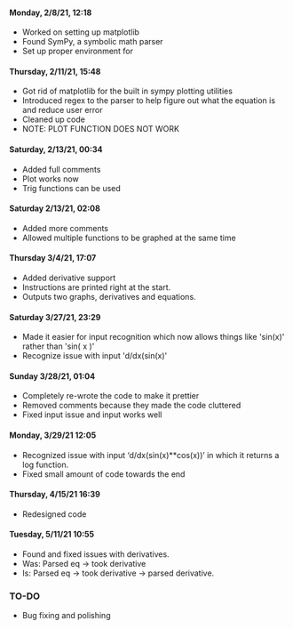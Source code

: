 #### Monday, 2/8/21, 12:18
* Worked on setting up matplotlib
* Found SymPy, a symbolic math parser
* Set up proper environment for 

#### Thursday, 2/11/21, 15:48
* Got rid of matplotlib for the built in sympy plotting utilities
* Introduced regex to the parser to help figure out what the equation is and reduce user error
* Cleaned up code
* NOTE: PLOT FUNCTION DOES NOT WORK

#### Saturday, 2/13/21, 00:34
* Added full comments
* Plot works now
* Trig functions can be used

#### Saturday 2/13/21, 02:08
* Added more comments
* Allowed multiple functions to be graphed at the same time

#### Thursday 3/4/21, 17:07
* Added derivative support
* Instructions are printed right at the start.
* Outputs two graphs, derivatives and equations.

#### Saturday 3/27/21, 23:29
* Made it easier for input recognition which now allows things like 'sin(x)' rather than 'sin( x )'
* Recognize issue with input 'd/dx(sin(x)'

#### Sunday 3/28/21, 01:04
* Completely re-wrote the code to make it prettier
* Removed comments because they made the code cluttered
* Fixed input issue and input works well

#### Monday, 3/29/21 12:05
* Recognized issue with input ‘d/dx(sin(x)**cos(x))’ in which it returns a log function.
* Fixed small amount of code towards the end

#### Thursday, 4/15/21 16:39
* Redesigned code

#### Tuesday, 5/11/21 10:55
* Found and fixed issues with derivatives. 
* Was: Parsed eq -> took derivative
* Is: Parsed eq -> took derivative -> parsed derivative.

### TO-DO
* Bug fixing and polishing
